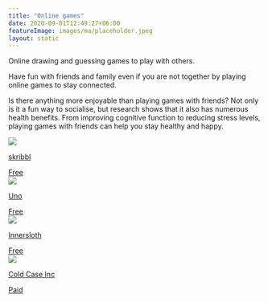 ```yaml
---
title: "Online games"
date: 2020-09-01T12:49:27+06:00
featureImage: images/ma/placeholder.jpeg
layout: static
---
```


Online drawing and guessing games to play with others.

Have fun with friends and family even if you are not together by playing online games to stay connected.

Is there anything more enjoyable than playing games with friends? Not only is it a fun way to socialise, but research shows that it also has numerous health benefits. From improving cognitive function to reducing stress levels, playing games with friends can help you stay healthy and happy.

<a class="ma-link" href="https://skribbl.io/"><div class="ma-card ma-card-Community"><div class="ma-icon"><img src ="/images/icon-check.png"/></div><div class="ma-name"><p>skribbl</p></div><div class="ma-paid-text"><span>Free</span></div></div></a><a class="ma-link" href="https://www.letsplayuno.com/"><div class="ma-card ma-card-Community"><div class="ma-icon"><img src ="/images/icon-check.png"/></div><div class="ma-name"><p>Uno</p></div><div class="ma-paid-text"><span>Free</span></div></div></a><a class="ma-link" href="https://www.innersloth.com/games/among-us/"><div class="ma-card ma-card-Community"><div class="ma-icon"><img src ="/images/icon-check.png"/></div><div class="ma-name"><p>Innersloth</p></div><div class="ma-paid-text"><span>Free</span></div></div></a><a class="ma-link" href="https://www.awin1.com/cread.php?awinmid=46005&awinaffid=1198638&ued=https%3A%2F%2Fcoldcaseinc.com%2F"><div class="ma-card ma-card-Community"><div class="ma-icon"><img src ="/images/icon-pound.png"/></div><div class="ma-name"><p>Cold Case Inc</p></div><div class="ma-paid-text"><span>Paid</span></div></div></a>  

<br/><br/>






